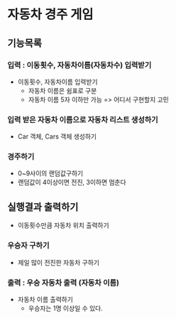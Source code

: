 # 자동차 경주 게임
## 기능목록

### 입력 : 이동횟수, 자동차이름(자동차수) 입력받기

- 이동횟수, 자동차이름 입력받기
    - 자동차 이름은 쉼표로 구분
    - 자동차 이름 5자 이하만 가능 => 어디서 구현할지 고민  
  
### 입력 받은 자동차 이름으로 자동차 리스트 생성하기
- Car 객체, Cars 객체 생성하기 

### 경주하기 
- 0~9사이의 랜덤값구하기
- 랜덤값이 4이상이면 전진, 3이하면 멈춘다

## 실행결과 출력하기
- 이동횟수만큼 자동차 위치 출력하기

### 우승자 구하기
- 제일 많이 전진한 자동차 구하기 

### 출력 : 우승 자동차 출력 (자동차 이름)
- 자동차 이름 출력하기
  - 우승자는 1명 이상일 수 있다.
